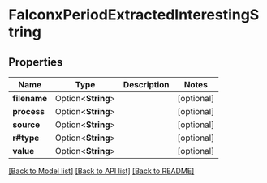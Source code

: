 # FalconxPeriodExtractedInterestingString

## Properties

Name | Type | Description | Notes
------------ | ------------- | ------------- | -------------
**filename** | Option<**String**> |  | [optional]
**process** | Option<**String**> |  | [optional]
**source** | Option<**String**> |  | [optional]
**r#type** | Option<**String**> |  | [optional]
**value** | Option<**String**> |  | [optional]

[[Back to Model list]](./README.md#documentation-for-models) [[Back to API list]](./README.md#documentation-for-api-endpoints) [[Back to README]](../README.md)
